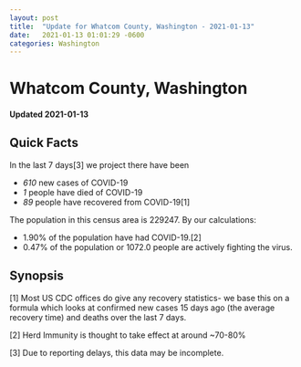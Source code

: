 ```yaml
---
layout: post
title:  "Update for Whatcom County, Washington - 2021-01-13"
date:   2021-01-13 01:01:29 -0600
categories: Washington
---
```


# Whatcom County, Washington
#### Updated 2021-01-13

## Quick Facts

In the last 7 days[3] we project there have been
- *610* new cases of COVID-19
- *1* people have died of COVID-19
- *89* people have recovered from COVID-19[1]

The population in this census area is 229247. By our calculations:
- 1.90% of the population have had COVID-19.[2]
- 0.47% of the population or 1072.0 people are actively fighting the virus.

## Synopsis




[1] Most US CDC offices do give any recovery statistics- we base this on a formula which looks at confirmed new cases
15 days ago (the average recovery time) and deaths over the last 7 days.

[2] Herd Immunity is thought to take effect at around ~70-80%

[3] Due to reporting delays, this data may be incomplete.
 
    